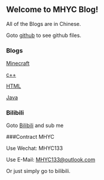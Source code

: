 ## Welcome to MHYC Blog!

All of the Blogs are in Chinese.

Goto [github](https://github.com/MHYCWasTaken/MHYCWasTaken.github.io) to see github files.

### Blogs

[Minecraft](minecraft_index.md)

[c++](cpp_index.md)

[HTML](html_indx.md)

[Java](java_index.md)

### Bilibili

Goto [Bilibili](https://space.bilibili.com/1251782597) and sub me

###Contract MHYC

Use Wechat: MHYC133

Use E-Mail: MHYC133@outlook.com

Or just simply go to bilibili.
